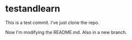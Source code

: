 # testandlearn

This is a test commit. I've just clone the repo.

Now I'm modifying the README.md. Also in a new branch.